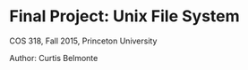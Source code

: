 Final Project: Unix File System
===

COS 318, Fall 2015, Princeton University

Author: Curtis Belmonte
